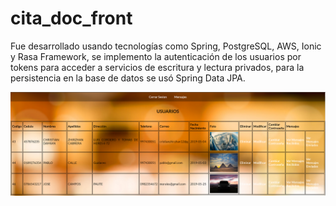 # cita_doc_front
Fue desarrollado usando tecnologías como Spring, PostgreSQL, AWS, Ionic y Rasa Framework, se implemento la autenticación de los usuarios por tokens para acceder a servicios de escritura y lectura privados, para la persistencia en la base de datos se usó Spring Data JPA.


<img src="https://github.com/criszhirzhan/Practica04-Mi-Correo-Electronico/blob/master/media/02cef8c891f3f2fb385a77477879bc8f.png?raw=true" alt="Alt text" title="Optional title">
